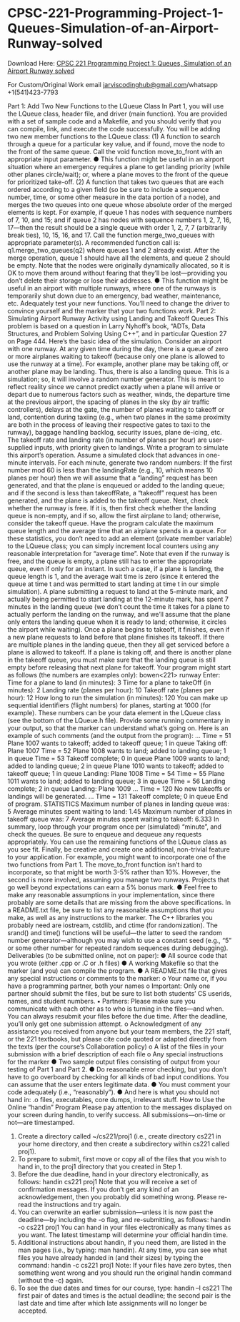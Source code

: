 # CPSC-221-Programming-Project-1-Queues-Simulation-of-an-Airport-Runway-solved

Download Here: [CPSC 221 Programming Project 1: Queues, Simulation of an Airport Runway solved](https://jarviscodinghub.com/assignment/programming-project-1-queues-simulation-of-an-airport-runway-solution/)

For Custom/Original Work email jarviscodinghub@gmail.com/whatsapp +1(541)423-7793

Part 1: Add Two New Functions to the LQueue Class
In Part 1, you will use the LQueue class, header file, and driver (main function). You are provided
with a set of sample code and a Makefile, and you should verify that you can compile, link, and
execute the code successfully. You will be adding two new member functions to the LQueue class:
(1) A function to search through a queue for a particular key value, and if found, move the node to
the front of the same queue. Call the void function move_to_front with an appropriate input
parameter.
● This function might be useful in an airport situation where an emergency requires a plane
to get landing priority (while other planes circle/wait); or, where a plane moves to the front
of the queue for prioritized take-off.
(2) A function that takes two queues that are each ordered according to a given field (so be sure to
include a sequence number, time, or some other measure in the data portion of a node), and merges
the two queues into one queue whose absolute order of the merged elements is kept. For example,
if queue 1 has nodes with sequence numbers of 7, 10, and 15; and if queue 2 has nodes with
sequence numbers 1, 2, 7, 16, 17—then the result should be a single queue with order 1, 2, 7, 7
(arbitrarily break ties), 10, 15, 16, and 17. Call the function merge_two_queues with appropriate
parameter(s). A recommended function call is: q1.merge_two_queues(q2) where queues 1 and
2 already exist. After the merge operation, queue 1 should have all the elements, and queue 2
should be empty. Note that the nodes were originally dynamically allocated, so it is OK to move
them around without fearing that they’ll be lost—providing you don’t delete their storage or lose
their addresses.
● This function might be useful in an airport with multiple runways, where one of the
runways is temporarily shut down due to an emergency, bad weather, maintenance, etc.
Adequately test your new functions. You’ll need to change the driver to convince yourself and the
marker that your two functions work.
Part 2: Simulating Airport Runway Activity using Landing and Takeoff Queues
This problem is based on a question in Larry Nyhoff’s book, “ADTs, Data Structures, and Problem
Solving Using C++”, and in particular Question 27 on Page 444. Here’s the basic idea of the
simulation. Consider an airport with one runway. At any given time during the day, there is a
queue of zero or more airplanes waiting to takeoff (because only one plane is allowed to use the
runway at a time). For example, another plane may be taking off, or another plane may be landing.
Thus, there is also a landing queue.
This is a simulation; so, it will involve a random number generator. This is meant to reflect reality
since we cannot predict exactly when a plane will arrive or depart due to numerous factors such as
weather, winds, the departure time at the previous airport, the spacing of planes in the sky (by air
traffic controllers), delays at the gate, the number of planes waiting to takeoff or land, contention
during taxiing (e.g., when two planes in the same proximity are both in the process of leaving their
respective gates to taxi to the runway), baggage handling backlog, security issues, plane de-icing,
etc.
The takeoff rate and landing rate (in number of planes per hour) are user-supplied inputs, with
priority given to landings. Write a program to simulate this airport’s operation. Assume a simulated
clock that advances in one-minute intervals. For each minute, generate two random numbers: If
the first number mod 60 is less than the landingRate (e.g., 10, which means 10 planes per hour)
then we will assume that a “landing” request has been generated, and that the plane is enqueued or
added to the landing queue; and if the second is less than takeoffRate, a “takeoff” request has
been generated, and the plane is added to the takeoff queue. Next, check whether the runway is
free. If it is, then first check whether the landing queue is non-empty, and if so, allow the first
airplane to land; otherwise, consider the takeoff queue. Have the program calculate the maximum
queue length and the average time that an airplane spends in a queue. For these statistics, you don’t
need to add an element (private member variable) to the LQueue class; you can simply increment
local counters using any reasonable interpretation for “average time”.
Note that even if the runway is free, and the queue is empty, a plane still has to enter the appropriate
queue, even if only for an instant. In such a case, if a plane is landing, the queue length is 1, and
the average wait time is zero (since it entered the queue at time t and was permitted to start landing
at time t in our simple simulation). A plane submitting a request to land at the 5-minute mark, and
actually being permitted to start landing at the 12-minute mark, has spent 7 minutes in the landing
queue (we don’t count the time it takes for a plane to actually perform the landing on the runway,
and we’ll assume that the plane only enters the landing queue when it is ready to land; otherwise,
it circles the airport while waiting).
Once a plane begins to takeoff, it finishes, even if a new plane requests to land before that plane
finishes its takeoff. If there are multiple planes in the landing queue, then they all get serviced
before a plane is allowed to takeoff. If a plane is taking off, and there is another plane in the takeoff
queue, you must make sure that the landing queue is still empty before releasing that next plane for
takeoff.
Your program might start as follows (the numbers are examples only):
bowen<221> runway
Enter:
Time for a plane to land (in minutes): 3
Time for a plane to takeOff (in minutes): 2
Landing rate (planes per hour): 10
Takeoff rate (planes per hour): 12
How long to run the simulation (in minutes): 120
You can make up sequential identifiers (flight numbers) for planes, starting at 1000 (for example).
These numbers can be your data element in the LQueue class (see the bottom of the LQueue.h
file). Provide some running commentary in your output, so that the marker can understand what’s
going on. Here is an example of such comments (and the output from the program):
…
Time = 51
Plane 1007 wants to takeoff; added to takeoff queue; 1 in queue
Taking off: Plane 1007
Time = 52
Plane 1008 wants to land; added to landing queue; 1 in queue
Time = 53
Takeoff complete; 0 in queue
Plane 1009 wants to land; added to landing queue; 2 in queue
Plane 1010 wants to takeoff; added to takeoff queue; 1 in queue
Landing: Plane 1008
Time = 54
Time = 55
Plane 1011 wants to land; added to landing queue; 3 in queue
Time = 56
Landing complete; 2 in queue
Landing: Plane 1009
…
Time = 120
No new takeoffs or landings will be generated.
…
Time = 131
Takeoff complete; 0 in queue
End of program.
STATISTICS
Maximum number of planes in landing queue was: 5
Average minutes spent waiting to land: 1.45
Maximum number of planes in takeoff queue was: 7
Average minutes spent waiting to takeoff: 6.333
In summary, loop through your program once per (simulated) “minute”, and check the queues. Be
sure to enqueue and dequeue any requests appropriately. You can use the remaining functions of
the LQueue class as you see fit.
Finally, be creative and create one additional, non-trivial feature to your application. For example,
you might want to incorporate one of the two functions from Part 1. The move_to_front
function isn’t hard to incorporate, so that might be worth 3-5% rather than 10%. However, the
second is more involved, assuming you manage two runways. Projects that go well beyond
expectations can earn a 5% bonus mark.
● Feel free to make any reasonable assumptions in your implementation, since there
probably are some details that are missing from the above specifications. In a README.txt
file, be sure to list any reasonable assumptions that you make, as well as any instructions
to the marker.
The C++ libraries you probably need are iostream, cstdlib, and ctime (for randomization).
The srand() and time() functions will be useful—the latter to seed the random number
generator—although you may wish to use a constant seed (e.g., “5” or some other number for
repeated random sequences during debugging).
Deliverables (to be submitted online, not on paper):
● All source code that you wrote (either .cpp or .C or .h files)
● A working Makefile so that the marker (and you) can compile the program.
● A README.txt file that gives any special instructions or comments to the marker:
o Your name or, if you have a programming partner, both your names
o Important: Only one partner should submit the files, but be sure to list both
students’ CS userids, names, and student numbers.
▪ Partners: Please make sure you communicate with each other as to who is
turning in the files—and when. You can always resubmit your files before
the due time. After the deadline, you’ll only get one submission attempt.
o Acknowledgment of any assistance you received from anyone but your team
members, the 221 staff, or the 221 textbooks, but please cite code quoted or
adapted directly from the texts (per the course’s Collaboration policy)
o A list of the files in your submission with a brief description of each file
o Any special instructions for the marker
● Two sample output files consisting of output from your testing of Part 1 and Part 2.
● Do reasonable error checking, but you don’t have to go overboard by checking for all kinds
of bad input conditions. You can assume that the user enters legitimate data.
● You must comment your code adequately (i.e., “reasonably”).
● And here is what you should not hand in: .o files, executables, core dumps, irrelevant stuff.
How to Use the Online “handin” Program
Please pay attention to the messages displayed on your screen during handin, to verify success.
All submissions—on-time or not—are timestamped.
1. Create a directory called ~/cs221/proj1 (i.e., create directory cs221 in your home directory,
and then create a subdirectory within cs221 called proj1).
2. To prepare to submit, first move or copy all of the files that you wish to hand in, to the proj1
directory that you created in Step 1.
3. Before the due deadline, hand in your directory electronically, as follows:
handin cs221 proj1
Note that you will receive a set of confirmation messages. If you don’t get any kind of an
acknowledgement, then you probably did something wrong. Please re-read the instructions and try
again.
4. You can overwrite an earlier submission—unless it is now past the deadline—by including the
-o flag, and re-submitting, as follows:
handin -o cs221 proj1
You can hand in your files electronically as many times as you want. The latest timestamp will
determine your official handin time.
5. Additional instructions about handin, if you need them, are listed in the man pages (i.e., by
typing: man handin). At any time, you can see what files you have already handed in (and their
sizes) by typing the command:
handin -c cs221 proj1
Note: If your files have zero bytes, then something went wrong and you should run the original
handin command (without the -c) again.
6. To see the due dates and times for our course, type:
handin –l cs221
The first pair of dates and times is the actual deadline; the second pair is the last date and time after
which late assignments will no longer be accepted.
